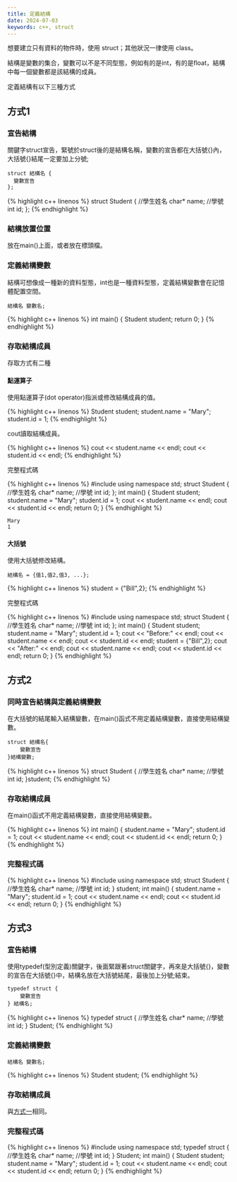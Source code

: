 ```yaml
---
title: 定義結構
date: 2024-07-03
keywords: c++, struct
---
```


想要建立只有資料的物件時，使用 struct；其他狀況一律使用 class。

結構是變數的集合，變數可以不是不同型態，例如有的是int，有的是float，結構中每一個變數都是該結構的成員。

定義結構有以下三種方式

## 方式1

### 宣告結構

關鍵字struct宣告，緊號於struct後的是結構名稱，變數的宣告都在大括號{}內，大括號{}結尾一定要加上分號;

```
struct 結構名 {
  變數宣告
};
```

{% highlight c++ linenos %}
struct Student {
  //學生姓名
  char* name;
  //學號
  int id;
};
{% endhighlight %}

### 結構放置位置

放在main()上面，或者放在標頭檔。

### 定義結構變數

結構可想像成一種新的資料型態，int也是一種資料型態，定義結構變數會在記憶體配置空間。

```
結構名 變數名;
```

{% highlight c++ linenos %}
int main() {
  Student student;
  return 0;
}
{% endhighlight %}

### 存取結構成員

存取方式有二種

#### 點運算子

使用點運算子(dot operator)指派或修改結構成員的值。

{% highlight c++ linenos %}
  Student student;
  student.name = "Mary";
  student.id = 1;
{% endhighlight %}

cout讀取結構成員。

{% highlight c++ linenos %}
  cout << student.name << endl;
  cout << student.id << endl;
{% endhighlight %}

完整程式碼

{% highlight c++ linenos %}
#include <iostream>
using namespace std;
struct Student {
  //學生姓名
  char* name;
  //學號
  int id;
};
int main() {
  Student student;
  student.name = "Mary";
  student.id = 1;
  cout << student.name << endl;
  cout << student.id << endl;
  return 0;
}
{% endhighlight %}

```
Mary
1
```

#### 大括號

使用大括號修改結構。

```
結構名 = {值1,值2,值3, ...};
```

{% highlight c++ linenos %}
student = {"Bill",2};
{% endhighlight %}

完整程式碼

{% highlight c++ linenos %}
#include <iostream>
using namespace std;
struct Student {
  //學生姓名
  char* name;
  //學號
  int id;
};
int main() {
  Student student;
  student.name = "Mary";
  student.id = 1;
  cout << "Before:" << endl;
  cout << student.name << endl;
  cout << student.id << endl;
  student = {"Bill",2};
  cout << "After:" << endl;
  cout << student.name << endl;
  cout << student.id << endl;
  return 0;
}
{% endhighlight %}

## 方式2

### 同時宣告結構與定義結構變數

在大括號的結尾輸入結構變數，在main()函式不用定義結構變數，直接使用結構變數。

```
struct 結構名{
	變數宣告
}結構變數;
```
{% highlight c++ linenos %}
struct Student {
  //學生姓名
  char* name;
  //學號
  int id;
}student;
{% endhighlight %}

### 存取結構成員

在main()函式不用定義結構變數，直接使用結構變數。

{% highlight c++ linenos %}
int main() {
  student.name = "Mary";
  student.id = 1;
  cout << student.name << endl;
  cout << student.id << endl;
  return 0;
}
{% endhighlight %}

### 完整程式碼
{% highlight c++ linenos %}
#include <iostream>
using namespace std;
struct Student {
  //學生姓名
  char* name;
  //學號
  int id;
} student;
int main() {
  student.name = "Mary";
  student.id = 1;
  cout << student.name << endl;
  cout << student.id << endl;
  return 0;
}
{% endhighlight %}

## 方式3

### 宣告結構

使用typedef(型別定義)關鍵字，後面緊跟著struct關鍵字，再來是大括號{}，變數的宣告在大括號{}中，結構名放在大括號結尾，最後加上分號;結束。

```
typedef struct {
	變數宣告
} 結構名;
```

{% highlight c++ linenos %}
typedef struct {
  //學生姓名
  char* name;
  //學號
  int id;
} Student;
{% endhighlight %}

### 定義結構變數

```
結構名 變數名;
```

{% highlight c++ linenos %}
Student student;
{% endhighlight %}

### 存取結構成員

與[方式一](#存取結構成員)相同。

### 完整程式碼

{% highlight c++ linenos %}
#include <iostream>
using namespace std;
typedef struct {
  //學生姓名
  char* name;
  //學號
  int id;
} Student;
int main() {
  Student student;
  student.name = "Mary";
  student.id = 1;
  cout << student.name << endl;
  cout << student.id << endl;
  return 0;
}
{% endhighlight %}
